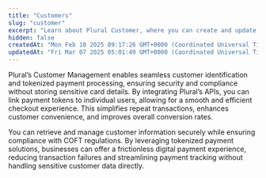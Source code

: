 ```yaml
---
title: "Customers"
slug: "customer"
excerpt: "Learn about Plural Customer, where you can create and update customer details using Plural's APIs."
hidden: false
createdAt: "Mon Feb 10 2025 09:17:26 GMT+0000 (Coordinated Universal Time)"
updatedAt: "Fri Mar 07 2025 05:01:49 GMT+0000 (Coordinated Universal Time)"
---
```

Plural’s Customer Management enables seamless customer identification and tokenized payment processing, ensuring security and compliance without storing sensitive card details. By integrating Plural’s APIs, you can link payment tokens to individual users, allowing for a smooth and efficient checkout experience. This simplifies repeat transactions, enhances customer convenience, and improves overall conversion rates.

You can retrieve and manage customer information securely while ensuring compliance with COFT regulations. By leveraging tokenized payment solutions, businesses can offer a frictionless digital payment experience, reducing transaction failures and streamlining payment tracking without handling sensitive customer data directly.
